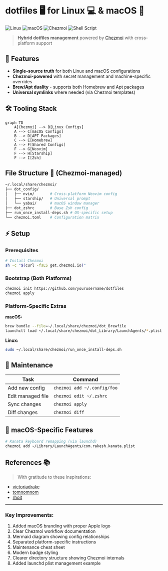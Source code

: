 
# dotfiles 🖥️ for Linux 💻 & macOS 

![Linux](https://img.shields.io/badge/Linux-FCC624?style=for-the-badge&logo=linux&logoColor=black)
![macOS](https://img.shields.io/badge/macOS-000000?style=for-the-badge&logo=apple&logoColor=white)
![Chezmoi](https://img.shields.io/badge/chezmoi-5C9FEE?style=for-the-badge&logo=git&logoColor=white)
![Shell Script](https://img.shields.io/badge/shell_script-%23121011.svg?style=for-the-badge&logo=gnu-bash&logoColor=white)

> **Hybrid dotfiles management** powered by [Chezmoi](https://www.chezmoi.io/) with cross-platform support

## 🚀 Features

- **Single-source truth** for both Linux and macOS configurations
- **Chezmoi-powered** with secret management and machine-specific overrides
- **Brew/Apt duality** - supports both Homebrew and Apt packages
- **Universal symlinks** where needed (via Chezmoi templates)

## 🛠️ Tooling Stack

```mermaid
graph TD
    A[Chezmoi] --> B[Linux Configs]
    A --> C[macOS Configs]
    B --> D[APT Packages]
    C --> E[Homebrew]
    A --> F[Shared Configs]
    F --> G[Neovim]
    F --> H[Starship]
    F --> I[Zsh]
```

## File Structure 📂 (Chezmoi-managed)

```bash
~/.local/share/chezmoi/
├── dot_config/
│   ├── nvim/       # Cross-platform Neovim config
│   ├── starship/   # Universal prompt
│   └── yabai/      # macOS window manager
├── dot_zshrc       # Base Zsh config
├── run_once_install-deps.sh # OS-specific setup
└── chezmoi.toml    # Configuration matrix
```

## ⚡ Setup

### Prerequisites
```bash
# Install Chezmoi
sh -c "$(curl -fsLS get.chezmoi.io)"
```

### Bootstrap (Both Platforms)
```bash
chezmoi init https://github.com/yourusername/dotfiles
chezmoi apply
```

### Platform-Specific Extras

**macOS:**
```bash
brew bundle --file=~/.local/share/chezmoi/dot_Brewfile
launchctl load ~/.local/share/chezmoi/dot_Library/LaunchAgents/*.plist
```

**Linux:**
```bash
sudo ~/.local/share/chezmoi/run_once_install-deps.sh
```

## 🔧 Maintenance

| Task | Command |
|------|---------|
| Add new config | `chezmoi add ~/.config/foo` |
| Edit managed file | `chezmoi edit ~/.zshrc` |
| Sync changes | `chezmoi apply` |
| Diff changes | `chezmoi diff` |

## 🌟 macOS-Specific Features

```bash
# Kanata keyboard remapping (via launchd)
chezmoi add ~/Library/LaunchAgents/com.rakesh.kanata.plist
```

## References 📚

> With gratitude to these inspirations:

- [victoriadrake](https://github.com/victoriadrake/dotfiles)
- [tomnomnom](https://github.com/tomnomnom/dotfiles)
- [rhoit](https://github.com/rhoit/my-config)

---

### Key Improvements:
1. Added macOS branding with proper Apple logo
2. Clear Chezmoi workflow documentation
3. Mermaid diagram showing config relationships
4. Separated platform-specific instructions
5. Maintenance cheat sheet
6. Modern badge styling
7. Clearer directory structure showing Chezmoi internals
8. Added launchd plist management example

